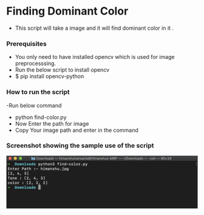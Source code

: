 # Finding Dominant Color  

- This script will take a image and it will find dominant color in it .

### Prerequisites
- You only need to have installed opencv which is used for image preprocesssing.
- Run the below script to install opencv
- $ pip install opencv-python

### How to run the script
-Run below command 
- python find-color.py
- Now Enter the path for image 
- Copy Your image path and enter in the command

### Screenshot showing the sample use of the script

![Screenshot](shot.png)

